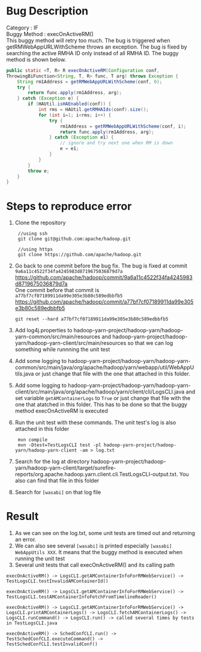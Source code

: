 # Bug Description
Category : IF <br>
Buggy Method : execOnActiveRM() <br>
This buggy method will retry too much. The bug is triggered when getRMWebAppURLWithScheme throws an exception. The bug is fixed by searching the active RMHA ID only instead of all RMHA ID. The buggy method is shown below.

```java
public static <T, R> R execOnActiveRM(Configuration conf,
ThrowingBiFunction<String, T, R> func, T arg) throws Exception {
    String rm1Address = getRMWebAppURLWithScheme(conf, 0);
    try {
        return func.apply(rm1Address, arg);
    } catch (Exception e) {
        if (HAUtil.isHAEnabled(conf)) {
            int rms = HAUtil.getRMHAIds(conf).size();
            for (int i=1; i<rms; i++) {
                try {
                    rm1Address = getRMWebAppURLWithScheme(conf, i);
                    return func.apply(rm1Address, arg);
                } catch (Exception e1) {
                    // ignore and try next one when RM is down
                    e = e1;
                }
            }
        }
        throw e;
    }
}
```
# Steps to reproduce error
1. Clone the repository

        //using ssh
        git clone git@github.com:apache/hadoop.git

        //using https
        git clone https://github.com/apache/hadoop.git
2.  Go back to one commit before the bug fix.
    The bug is fixed at commit `9a6a11c4522f34fa4245983d8719675036879d7a`
    https://github.com/apache/hadoop/commit/9a6a11c4522f34fa4245983d8719675036879d7a 
    <br>One commit before that commit is 
    `a77bf7cf07189911da99e305e3b80c589edbbfb5`
    https://github.com/apache/hadoop/commit/a77bf7cf07189911da99e305e3b80c589edbbfb5

        git reset --hard a77bf7cf07189911da99e305e3b80c589edbbfb5
3. Add log4j.properties to hadoop-yarn-project/hadoop-yarn/hadoop-yarn-common/src/main/resources and hadoop-yarn-project/hadoop-yarn/hadoop-yarn-client/src/main/resources so that we can log something while runnning the unit test
4. Add some logging to hadoop-yarn-project/hadoop-yarn/hadoop-yarn-common/src/main/java/org/apache/hadoop/yarn/webapp/util/WebAppUtils.java or just change that file with the one that attached in this folder.
5. Add some logging to hadoop-yarn-project/hadoop-yarn/hadoop-yarn-client/src/main/java/org/apache/hadoop/yarn/client/cli/LogsCLI.java and set variable `getAMContainerLogs` to `True` or just change that file with the one that atatched in this folder. This has to be done so that the buggy method execOnActiveRM is executed
5. Run the unit test with these commands. The unit test's log is also attached in this folder

        mvn compile
        mvn -Dtest=TestLogsCLI test -pl hadoop-yarn-project/hadoop-yarn/hadoop-yarn-client -am > log.txt
        
6. Search for the log at directory hadoop-yarn-project/hadoop-yarn/hadoop-yarn-client/target/surefire-reports/org.apache.hadoop.yarn.client.cli.TestLogsCLI-output.txt. You also can find that file in this folder
7. Search for `[wasabi]` on that log file

# Result
1. As we can see on the log.txt, some unit tests are timed out and returning an error.
2. We can also see several `[wasabi]` is printed especially `[wasabi] WebAppUtils XXX`. It means that the buggy method is executed when running the unit test
3. Several unit tests that call execOnActiveRM() and its calling path
```
execOnActiveRM() -> LogsCLI.getAMContainerInfoForRMWebService() -> TestLogsCLI.testInvalidAMContainerId()
```
```
execOnActiveRM() -> LogsCLI.getAMContainerInfoForRMWebService() -> TestLogsCLI.testAMContainerInfoFetchFromTimelineReader()
```
```
execOnActiveRM() -> LogsCLI.getAMContainerInfoForRMWebService() -> LogsCLI.printAMContainerLogs() -> LogsCLI.fetchAMContainerLogs() -> LogsCLI.runCommand() -> LogsCLI.run() -> called several times by tests in TestLogsCLI.java
```
```
execOnActiveRM() -> SchedConfCLI.run() -> TestSchedConfCLI.executeCommand() -> TestSchedConfCLI.testInvalidConf() 

```